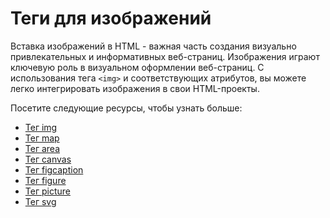 # Теги для изображений

Вставка изображений в HTML - важная часть создания визуально привлекательных и информативных веб-страниц. Изображения играют ключевую роль в визуальном оформлении веб-страниц. С использования тега ``<img>`` и соответствующих атрибутов, вы можете легко интегрировать изображения в свои HTML-проекты.

Посетите следующие ресурсы, чтобы узнать больше:

- [Тег img](Tag%20<img>/README.md)
- [Тег map](Tag%20<map>/README.md)
- [Тег area](Tag%20<area>/README.md)
- [Тег canvas](Tag%20<canvas>/README.md)
- [Тег figcaption](Tag%20<figcaption>/README.md)
- [Тег figure](Tag%20<figure>/README.md)
- [Тег picture](Tag%20<picture>/README.md)
- [Тег svg](Tag%20<svg>/README.md)